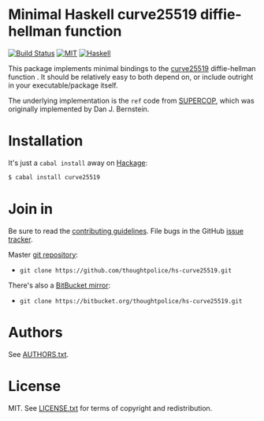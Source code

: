 # Minimal Haskell curve25519 diffie-hellman function

[![Build Status](https://travis-ci.org/thoughtpolice/hs-curve25519.png?branch=master)](https://travis-ci.org/thoughtpolice/hs-curve25519)
[![MIT](http://b.repl.ca/v1/license-MIT-blue.png)](http://en.wikipedia.org/wiki/MIT_License)
[![Haskell](http://b.repl.ca/v1/language-haskell-lightgrey.png)](http://www.haskell.org)

This package implements minimal bindings to the [curve25519][]
diffie-hellman function . It should be relatively easy to both depend
on, or include outright in your executable/package itself.

The underlying implementation is the `ref` code from [SUPERCOP][],
which was originally implemented by Dan J. Bernstein.

[curve25519]: http://cr.yp.to/ecdh.html
[SUPERCOP]: http://bench.cr.yp.to/supercop.html

# Installation

It's just a `cabal install` away on [Hackage][]:

```bash
$ cabal install curve25519
```

# Join in

Be sure to read the [contributing guidelines][contribute]. File bugs
in the GitHub [issue tracker][].

Master [git repository][gh]:

* `git clone https://github.com/thoughtpolice/hs-curve25519.git`

There's also a [BitBucket mirror][bb]:

* `git clone https://bitbucket.org/thoughtpolice/hs-curve25519.git`

# Authors

See [AUTHORS.txt](https://raw.github.com/thoughtpolice/hs-curve25519/master/AUTHORS.txt).

# License

MIT. See
[LICENSE.txt](https://raw.github.com/thoughtpolice/hs-curve25519/master/LICENSE.txt)
for terms of copyright and redistribution.

[contribute]: https://github.com/thoughtpolice/hs-curve25519/blob/master/CONTRIBUTING.md
[issue tracker]: http://github.com/thoughtpolice/hs-curve25519/issues
[gh]: http://github.com/thoughtpolice/hs-curve25519
[bb]: http://bitbucket.org/thoughtpolice/hs-curve25519
[Hackage]: http://hackage.haskell.org/package/curve25519

